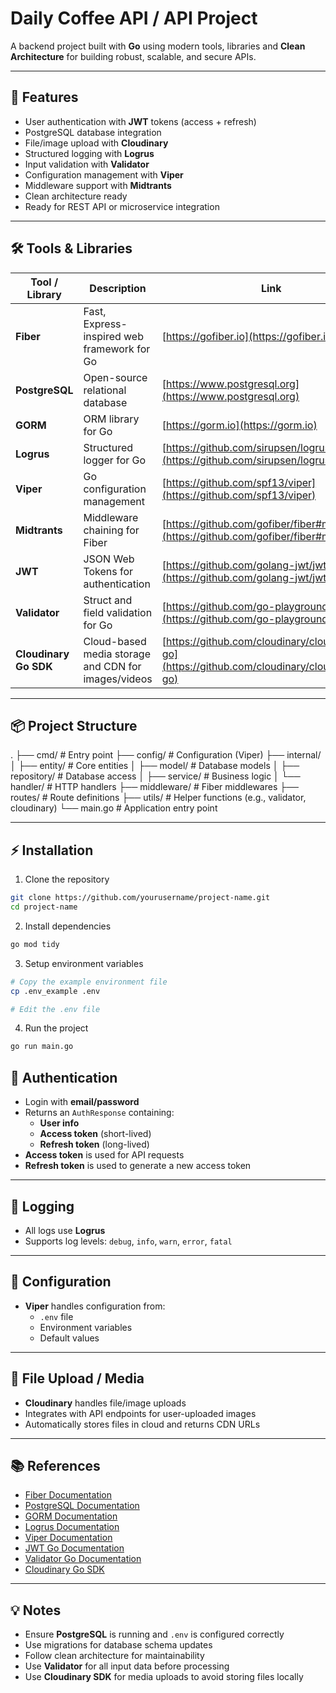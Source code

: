 # Daily Coffee API / API Project

A backend project built with **Go** using modern tools, libraries and **Clean Architecture** for building robust, scalable, and secure APIs.

---

## 🚀 Features
- User authentication with **JWT** tokens (access + refresh)
- PostgreSQL database integration
- File/image upload with **Cloudinary**
- Structured logging with **Logrus**
- Input validation with **Validator**
- Configuration management with **Viper**
- Middleware support with **Midtrants**
- Clean architecture ready
- Ready for REST API or microservice integration

---

## 🛠 Tools & Libraries

| Tool / Library | Description | Link |
|----------------|-------------|------|
| **Fiber** | Fast, Express-inspired web framework for Go | [https://gofiber.io](https://gofiber.io) |
| **PostgreSQL** | Open-source relational database | [https://www.postgresql.org](https://www.postgresql.org) |
| **GORM** | ORM library for Go | [https://gorm.io](https://gorm.io) |
| **Logrus** | Structured logger for Go | [https://github.com/sirupsen/logrus](https://github.com/sirupsen/logrus) |
| **Viper** | Go configuration management | [https://github.com/spf13/viper](https://github.com/spf13/viper) |
| **Midtrants** | Middleware chaining for Fiber | [https://github.com/gofiber/fiber#middleware](https://github.com/gofiber/fiber#middleware) |
| **JWT** | JSON Web Tokens for authentication | [https://github.com/golang-jwt/jwt](https://github.com/golang-jwt/jwt) |
| **Validator** | Struct and field validation for Go | [https://github.com/go-playground/validator](https://github.com/go-playground/validator) |
| **Cloudinary Go SDK** | Cloud-based media storage and CDN for images/videos | [https://github.com/cloudinary/cloudinary-go](https://github.com/cloudinary/cloudinary-go) |

---

## 📦 Project Structure

.
├── cmd/ # Entry point
├── config/ # Configuration (Viper)
├── internal/
│ ├── entity/ # Core entities
│ ├── model/ # Database models
│ ├── repository/ # Database access
│ ├── service/ # Business logic
│ └── handler/ # HTTP handlers
├── middleware/ # Fiber middlewares
├── routes/ # Route definitions
├── utils/ # Helper functions (e.g., validator, cloudinary)
└── main.go # Application entry point



---

## ⚡ Installation

1. Clone the repository
```bash
git clone https://github.com/yourusername/project-name.git
cd project-name
```

2. Install dependencies
```bash
go mod tidy
```

3. Setup environment variables
```bash
# Copy the example environment file
cp .env_example .env

# Edit the .env file 
```

4. Run the project
```bash
go run main.go
```

## 🔑 Authentication

- Login with **email/password**
- Returns an `AuthResponse` containing:
  - **User info**
  - **Access token** (short-lived)
  - **Refresh token** (long-lived)
- **Access token** is used for API requests
- **Refresh token** is used to generate a new access token

---

## 📄 Logging

- All logs use **Logrus**
- Supports log levels: `debug`, `info`, `warn`, `error`, `fatal`

---

## 🔧 Configuration

- **Viper** handles configuration from:
  - `.env` file
  - Environment variables
  - Default values

---

## 📂 File Upload / Media

- **Cloudinary** handles file/image uploads
- Integrates with API endpoints for user-uploaded images
- Automatically stores files in cloud and returns CDN URLs

---

## 📚 References

- [Fiber Documentation](https://gofiber.io)  
- [PostgreSQL Documentation](https://www.postgresql.org/docs/)  
- [GORM Documentation](https://gorm.io/docs/)  
- [Logrus Documentation](https://github.com/sirupsen/logrus)  
- [Viper Documentation](https://github.com/spf13/viper)  
- [JWT Go Documentation](https://github.com/golang-jwt/jwt)  
- [Validator Go Documentation](https://github.com/go-playground/validator)  
- [Cloudinary Go SDK](https://github.com/cloudinary/cloudinary-go)  

---

## 💡 Notes

- Ensure **PostgreSQL** is running and `.env` is configured correctly
- Use migrations for database schema updates
- Follow clean architecture for maintainability
- Use **Validator** for all input data before processing
- Use **Cloudinary SDK** for media uploads to avoid storing files locally


